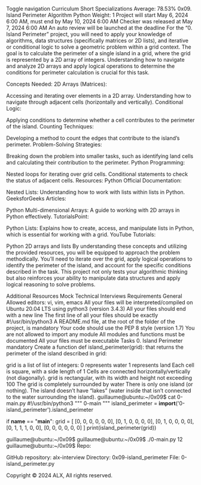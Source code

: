 Toggle navigation
Curriculum
Short Specializations
Average: 78.53%
0x09. Island Perimeter
Algorithm
Python
 Weight: 1
 Project will start May 6, 2024 6:00 AM, must end by May 10, 2024 6:00 AM
 Checker was released at May 7, 2024 6:00 AM
 An auto review will be launched at the deadline
For the “0. Island Perimeter” project, you will need to apply your knowledge of algorithms, data structures (specifically matrices or 2D lists), and iterative or conditional logic to solve a geometric problem within a grid context. The goal is to calculate the perimeter of a single island in a grid, where the grid is represented by a 2D array of integers. Understanding how to navigate and analyze 2D arrays and apply logical operations to determine the conditions for perimeter calculation is crucial for this task.

Concepts Needed:
2D Arrays (Matrices):

Accessing and iterating over elements in a 2D array.
Understanding how to navigate through adjacent cells (horizontally and vertically).
Conditional Logic:

Applying conditions to determine whether a cell contributes to the perimeter of the island.
Counting Techniques:

Developing a method to count the edges that contribute to the island’s perimeter.
Problem-Solving Strategies:

Breaking down the problem into smaller tasks, such as identifying land cells and calculating their contribution to the perimeter.
Python Programming:

Nested loops for iterating over grid cells.
Conditional statements to check the status of adjacent cells.
Resources:
Python Official Documentation:

Nested Lists: Understanding how to work with lists within lists in Python.
GeeksforGeeks Articles:

Python Multi-dimensional Arrays: A guide to working with 2D arrays in Python effectively.
TutorialsPoint:

Python Lists: Explains how to create, access, and manipulate lists in Python, which is essential for working with a grid.
YouTube Tutorials:

Python 2D arrays and lists
By understanding these concepts and utilizing the provided resources, you will be equipped to approach the problem methodically. You’ll need to iterate over the grid, apply logical operations to identify the perimeter of the island, and account for the specific conditions described in the task. This project not only tests your algorithmic thinking but also reinforces your ability to manipulate data structures and apply logical reasoning to solve problems.

Additional Resources
Mock Technical Interviews
Requirements
General
Allowed editors: vi, vim, emacs
All your files will be interpreted/compiled on Ubuntu 20.04 LTS using python3 (version 3.4.3)
All your files should end with a new line
The first line of all your files should be exactly #!/usr/bin/python3
A README.md file, at the root of the folder of the project, is mandatory
Your code should use the PEP 8 style (version 1.7)
You are not allowed to import any module
All modules and functions must be documented
All your files must be executable
Tasks
0. Island Perimeter
mandatory
Create a function def island_perimeter(grid): that returns the perimeter of the island described in grid:

grid is a list of list of integers:
0 represents water
1 represents land
Each cell is square, with a side length of 1
Cells are connected horizontally/vertically (not diagonally).
grid is rectangular, with its width and height not exceeding 100
The grid is completely surrounded by water
There is only one island (or nothing).
The island doesn’t have “lakes” (water inside that isn’t connected to the water surrounding the island).
guillaume@ubuntu:~/0x09$ cat 0-main.py
#!/usr/bin/python3
"""
0-main
"""
island_perimeter = __import__('0-island_perimeter').island_perimeter

if __name__ == "__main__":
    grid = [
        [0, 0, 0, 0, 0, 0],
        [0, 1, 0, 0, 0, 0],
        [0, 1, 0, 0, 0, 0],
        [0, 1, 1, 1, 0, 0],
        [0, 0, 0, 0, 0, 0]
    ]
    print(island_perimeter(grid))

guillaume@ubuntu:~/0x09$ 
guillaume@ubuntu:~/0x09$ ./0-main.py
12
guillaume@ubuntu:~/0x09$ 
Repo:

GitHub repository: alx-interview
Directory: 0x09-island_perimeter
File: 0-island_perimeter.py
 
Copyright © 2024 ALX, All rights reserved.
